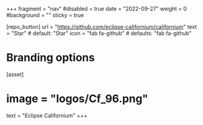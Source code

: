 +++
fragment = "nav"
#disabled = true
date = "2022-09-27"
weight = 0
#background = ""
sticky = true

[repo_button]
  url = "https://github.com/eclipse-californium/californium"
  text = "Star" # default: "Star"
  icon = "fab fa-github" # defaults: "fab fa-github"

# Branding options
[asset]
#  image = "logos/Cf_96.png"
  text = "Eclipse Californium"
+++
